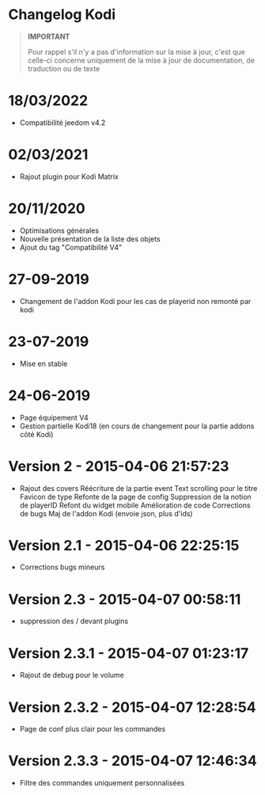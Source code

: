 # Changelog Kodi

>**IMPORTANT**
>
>Pour rappel s'il n'y a pas d'information sur la mise à jour, c'est que celle-ci concerne uniquement de la mise à jour de documentation, de traduction ou de texte

# 18/03/2022

- Compatibilité jeedom v4.2

# 02/03/2021

- Rajout plugin pour Kodi Matrix

# 20/11/2020

- Optimisations générales
- Nouvelle présentation de la liste des objets
- Ajout du tag "Compatibilité V4"

# 27-09-2019

- Changement de l'addon Kodi pour les cas de playerid non remonté par kodi

# 23-07-2019

- Mise en stable

# 24-06-2019

- Page équipement V4
- Gestion partielle Kodi18 (en cours de changement pour la partie addons côté Kodi)

# Version 2 - 2015-04-06 21:57:23

- Rajout des covers Réécriture de la partie event Text scrolling pour le titre Favicon de type Refonte de la page de config Suppression de la notion de playerID Refont du widget mobile Amélioration de code Corrections de bugs Maj de l'addon Kodi (envoie json, plus d'ids)

# Version 2.1 - 2015-04-06 22:25:15

- Corrections bugs mineurs

# Version 2.3 - 2015-04-07 00:58:11

- suppression des / devant plugins

# Version 2.3.1 - 2015-04-07 01:23:17

- Rajout de debug pour le volume

# Version 2.3.2 - 2015-04-07 12:28:54

- Page de conf plus clair pour les commandes

# Version 2.3.3 - 2015-04-07 12:46:34

- Filtre des commandes uniquement personnalisées
